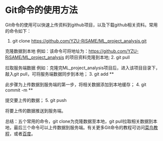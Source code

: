 # Git命令的使用方法
Git命令的使用可以快速上传资料到github项目，以及下载github相关资料。常用的命令如下：
1. git clone https://github.com/YZU-RiSAME/ML_project_analysis.git

  克隆数据到本地
  例如：该命令可将地址为：https://github.com/YZU-RiSAME/ML_project_analysis 的项目资料克隆到本地;
2. git pull

  拉取服务端数据
  例如：克隆完ML_project_analysis项目后，进入该项目目录下，敲入git pull，可将服务端数据同步到本地；
3. git add **

  此步骤为上传数据到服务端的第一步，将相关数据添加到本地缓存；
4. git commit -m **

  提交要上传的数据；
5. git push

  将要上传的数据推送到服务端。

总结：五个常用的命令，git clone为克隆数据至本地，git pull拉取相关数据到本地，最后三个命令可以上传数据到服务端。有关更多Git命令的教程可访问[菜鸟教程](http://www.runoob.com/git/git-tutorial.html)，或者[百度](www.baidu.com)。
